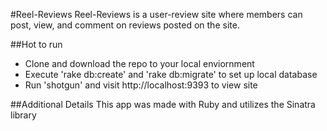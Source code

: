 #Reel-Reviews
Reel-Reviews is a user-review site where members can post, view, and comment on reviews posted on the site.

##Hot to run
  - Clone and download the repo to your local enviornment
  - Execute 'rake db:create' and 'rake db:migrate' to set up local database
  - Run 'shotgun' and visit http://localhost:9393 to view site

##Additional Details
This app was made with Ruby and utilizes the Sinatra library
